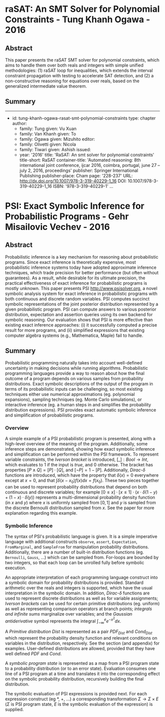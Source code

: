 raSAT: An SMT Solver for Polynomial Constraints - Tung Khanh Ogawa - 2016
=========================================================================

Abstract
--------

This paper presents the raSAT SMT solver for polynomial
constraints, which aims to handle them over both reals and integers with
simple unified methodologies: (1) raSAT loop for inequalities, which
extends the interval constraint propagation with testing to accelerate
SAT detection, and (2) a non-constructive reasoning for equations over
reals, based on the generalized intermediate value theorem.

Summary
-------

---
- id: tung-khanh-ogawa-rasat-smt-polynomial-constraints
  type: chapter
  author:
  - family: Tung
    given: Vu Xuan
  - family: Van Khanh
    given: To
  - family: Ogawa
    given: Mizuhito
  editor:
  - family: Olivetti
    given: Nicola
  - family: Tiwari
    given: Ashish
  issued:
  - year: '2016'
  title: 'RaSAT: An smt solver for polynomial constraints'
  title-short: RaSAT
  container-title: 'Automated reasoning: 8th international joint conference, ijcar
    2016, coimbra, portugal, june 27 – july 2, 2016, proceedings'
  publisher: Springer International Publishing
  publisher-place: Cham
  page: '228-237'
  URL: http://dx.doi.org/10.1007/978-3-319-40229-1_16
  DOI: 10.1007/978-3-319-40229-1_16
  ISBN: '978-3-319-40229-1'
...

PSI: Exact Symbolic Inference for Probabilistic Programs - Gehr Misailovic Vechev - 2016
========================================================================================

Abstract
--------

Probabilistic inference is a key mechanism for reasoning about probabilistic
programs. Since exact inference is theoretically expensive, most probabilistic
inference systems today have adopted approximate inference techniques, which
trade precision for better performance (but often without guarantees). As a
result, while desirable for its ultimate precision, the practical effectiveness
of exact inference for probabilistic programs is mostly unknown. This paper
presents PSI <http://www.psisolver.org>, a novel symbolic analysis system for
exact inference in probabilistic programs with both continuous and discrete
random variables. PSI computes succinct symbolic representations of the joint
posterior distribution represented by a given probabilistic program. PSI can
compute answers to various posterior distribution, expectation and assertion
queries using its own backend for symbolic reasoning. Our evaluation shows that
PSI is more effective than existing exact inference approaches: (i) it
successfully computed a precise result for more programs, and (ii) simplified
expressions that existing computer algebra systems (e.g., Mathematica, Maple)
fail to handle.

Summary
-------

Probabilistic programming naturally takes into account well-defined uncertainty
in making decisions while running algorithms. Probabilistic programming
languages provide a way to reason about how the final outcome of a program
depends on various samples from probability distributions. Exact symbolic
descriptions of the output of the program in terms of its probabilistic inputs
can be challenging, so most existing techniques either use numerical
approximations (eg. polynomial expansions), sampling techniques (eg. Monte Carlo
simulations), or interactive inference (eg. a human steps in and simplifies the
probability distribution expressions). PSI provides exact automatic symbolic
inference and simplification of probabilistic programs.

### Overview

A simple example of a PSI probabilistic program is presented, along with a
high-level overview of the meaning of the program. Additionally, some inference
steps are demonstrated, showing how exact symbolic inference and simplification
can be performed within the PSI framework. To represent variable constraints,
the *Iverson bracket* is introduced, $[\_] : Bool \to Int$, which evaluates to
$1$ if the input is $true$, and $0$ otherwise. The bracket has properties
$[ P \land Q ] = [ P ] \cdot [ Q ]$, and $[ \lnot P ] = 1 - [ P ]$.
Additionally, *Dirac-$\delta$* functions are introduced, which have the property
that $\delta(x) = 0$ everywhere except at $x = 0$, and that
$\int \delta(x - x_0) f(x) dx = f(x_0)$. These two pieces together can be used
to represent probability distributions that depend on both continuous and
discrete variables; for example
$[0 \leq x] \cdot [x \leq 1] \cdot (x \cdot \delta(1-y) + (1-x) \cdot \delta(y))$
represents a multi-dimensional probability density function (in $x$ and $y$)
where $x$ is uniformly sampled from $[0,1]$ and $y$ is sampled from the discrete
Bernoulli distribution sampled from $x$. See the paper for more explanation
regarding this example.

### Symbolic Inference

The syntax of PSI's probabilistic language is given. It is a simple imperative
language with additional constructs `observe`, `assert`, `Expectation`,
`FromMarginal`, and `SampleFrom` for manipulation probability distributions.
Additionally, there are a number of built-in distribution functions (eg.
`Bernoulli`, `Gauss`, ...) which can be sampled from. For-loops are bounded by
two integers, so that each loop can be unrolled fully before symbolic execution.

An appropriate interpretation of each programming language construct into a
symbolic domain for probability distributions is provided. Standard arithmetic
over the reals and integers is supported, which have the usual interpretation in
the symbolic domain. In addition, *Dirac-$\delta$* functions are used to
represent discrete distributions as well as for variable assignments; *Iverson
brackets* can be used for certain primitive distributions (eg. uniform) as well
as representing comparison operators at branch points; *integrals and infinite
sums* marginalize over variables; and the *Gaussian antiderivative* symbol
represents the integral $\int_{- \infty}^{e} e^{-x^2} dx$.

A *Primitive distribution* $Dist$ is represented as a pair $PDF_{Dist}$ and
$Cond_{Dist}$ which represent the probability density function and relevant
conditions on variables in the distribution, respectively. See the section (and
appendix) for examples. User-defined distributions are allowed, provided that
they have well defined $PDF$ and $Cond$.

A *symbolic program state* is represented as a map from a PSI program state to a
probability distribution (or to an error state). Evaluation consumes one line of
a PSI program at a time and translates it into the corresponding effect on the
symbolic probability distribution, recursively building the final distribution.

The symbolic evaluation of PSI expressions is provided next. For each expression
construct (eg $*$, $+$, ...) a corresponding transformation
$\Sigma \to \Sigma \times E$ ($\Sigma$ is PSI program state, $E$ is the symbolic
evaluation of the expression) is supplied.
